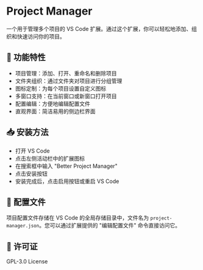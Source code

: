 # Project Manager

一个用于管理多个项目的 VS Code 扩展。通过这个扩展，你可以轻松地添加、组织和快速访问你的项目。

## 🚀 功能特性

- 项目管理：添加、打开、重命名和删除项目
- 文件夹组织：通过文件夹对项目进行分组管理
- 图标定制：为每个项目设置自定义图标
- 多窗口支持：在当前窗口或新窗口打开项目
- 配置编辑：方便地编辑配置文件
- 直观界面：简洁易用的侧边栏界面

## 📥 安装方法

- 打开 VS Code
- 点击左侧活动栏中的扩展图标
- 在搜索框中输入 "Better Project Manager"
- 点击安装按钮
- 安装完成后，点击启用按钮或重启 VS Code

## 📝 配置文件

项目配置文件存储在 VS Code 的全局存储目录中，文件名为 `project-manager.json`。您可以通过扩展提供的 "编辑配置文件" 命令直接访问它。

## 📄 许可证

GPL-3.0 License